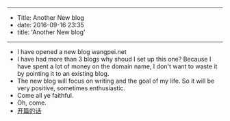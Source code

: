 - --
- Title: Another New blog
- date: 2016-09-16 23:35
- title: 'Another New blog'
- --
- I have opened a new blog wangpei.net
- I have had more than 3 blogs why shoud I set up this one? Because I have spent a lot of money on the domain name, I don't want to waste it by pointing it to an existing blog.
- The new blog will focus on writing and the goal of my life. So it will be very positive, sometimes enthusiastic.
- Come all ye faithful.
- Oh, come.
- [开篇的话](http://wangpei.net/post/some-words-as-preface)
